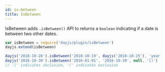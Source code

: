 ```yaml
---
id: is-between
title: IsBetween
---
```

IsBetween adds `.isBetween()` API to returns a `boolean` indicating if a date is between two other dates.

```javascript
var isBetween = require('dayjs/plugin/isBetween')
dayjs.extend(isBetween)

dayjs('2010-10-20').isBetween('2010-10-19', dayjs('2010-10-25'), 'year')
dayjs('2016-10-30').isBetween('2016-01-01', '2016-10-30', null, '[)')
// '[' indicates inclusion, '(' indicates exclusion
```
